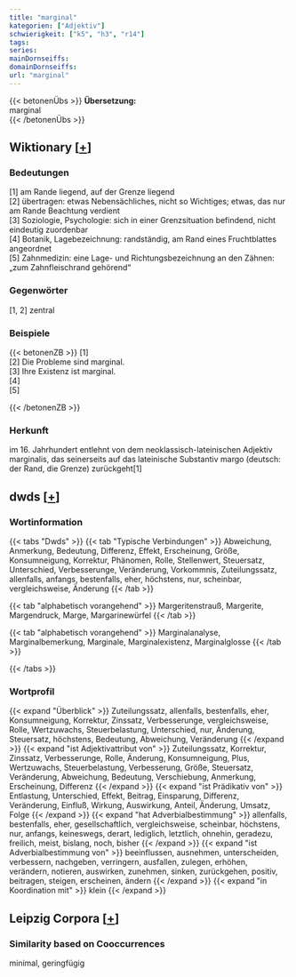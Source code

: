 ```yaml
---
title: "marginal"
kategorien: ["Adjektiv"]
schwierigkeit: ["k5", "h3", "r14"]
tags:
series:
mainDornseiffs:
domainDornseiffs:
url: "marginal"
---
```


{{< betonenÜbs >}}
**Übersetzung:**  
marginal  
{{< /betonenÜbs >}}

## Wiktionary [[+](https://de.wiktionary.org/wiki/marginal)]

### Bedeutungen
[1] am Rande liegend, auf der Grenze liegend  
[2] übertragen: etwas Nebensächliches, nicht so Wichtiges; etwas, das nur am Rande Beachtung verdient  
[3] Soziologie, Psychologie: sich in einer Grenzsituation befindend, nicht eindeutig zuordenbar  
[4] Botanik, Lagebezeichnung: randständig, am Rand eines Fruchtblattes angeordnet  
[5] Zahnmedizin: eine Lage- und Richtungsbezeichnung an den Zähnen: „zum Zahnfleischrand gehörend“  

### Gegenwörter
[1, 2] zentral  

### Beispiele
{{< betonenZB >}}
[1]  
[2] Die Probleme sind marginal.  
[3] Ihre Existenz ist marginal.  
[4]  
[5]  

{{< /betonenZB >}}
### Herkunft
im 16. Jahrhundert entlehnt von dem neoklassisch-lateinischen Adjektiv marginalis, das seinerseits auf das lateinische Substantiv margo (deutsch: der Rand, die Grenze) zurückgeht[1]  



## dwds [[+](https://www.dwds.de/wb/marginal)]

### Wortinformation
{{< tabs "Dwds" >}}
{{< tab "Typische Verbindungen" >}}
Abweichung, Anmerkung, Bedeutung, Differenz, Effekt, Erscheinung, Größe, Konsumneigung, Korrektur, Phänomen, Rolle, Stellenwert, Steuersatz, Unterschied, Verbesserunge, Veränderung, Vorkommnis, Zuteilungssatz, allenfalls, anfangs, bestenfalls, eher, höchstens, nur, scheinbar, vergleichsweise, Änderung
{{< /tab >}}

{{< tab "alphabetisch vorangehend" >}}
Margeritenstrauß, Margerite, Margendruck, Marge, Margarinewürfel
{{< /tab >}}

{{< tab "alphabetisch vorangehend" >}}
Marginalanalyse, Marginalbemerkung, Marginale, Marginalexistenz, Marginalglosse
{{< /tab >}}

{{< /tabs >}}

### Wortprofil
{{< expand "Überblick" >}} Zuteilungssatz, allenfalls, bestenfalls, eher, Konsumneigung, Korrektur, Zinssatz, Verbesserunge, vergleichsweise, Rolle, Wertzuwachs, Steuerbelastung, Unterschied, nur, Änderung, Steuersatz, höchstens, Bedeutung, Abweichung, Veränderung {{< /expand >}}
{{< expand "ist Adjektivattribut von" >}} Zuteilungssatz, Korrektur, Zinssatz, Verbesserunge, Rolle, Änderung, Konsumneigung, Plus, Wertzuwachs, Steuerbelastung, Verbesserung, Größe, Steuersatz, Veränderung, Abweichung, Bedeutung, Verschiebung, Anmerkung, Erscheinung, Differenz {{< /expand >}}
{{< expand "ist Prädikativ von" >}} Entlastung, Unterschied, Effekt, Beitrag, Einsparung, Differenz, Veränderung, Einfluß, Wirkung, Auswirkung, Anteil, Änderung, Umsatz, Folge {{< /expand >}}
{{< expand "hat Adverbialbestimmung" >}} allenfalls, bestenfalls, eher, gesellschaftlich, vergleichsweise, scheinbar, höchstens, nur, anfangs, keineswegs, derart, lediglich, letztlich, ohnehin, geradezu, freilich, meist, bislang, noch, bisher {{< /expand >}}
{{< expand "ist Adverbialbestimmung von" >}} beeinflussen, ausnehmen, unterscheiden, verbessern, nachgeben, verringern, ausfallen, zulegen, erhöhen, verändern, notieren, auswirken, zunehmen, sinken, zurückgehen, positiv, beitragen, steigen, erscheinen, ändern {{< /expand >}}
{{< expand "in Koordination mit" >}} klein {{< /expand >}}

## Leipzig Corpora [[+](https://corpora.uni-leipzig.de/en/res?word=marginal&corpusId=deu_newscrawl-public_2018)]


### Similarity based on Cooccurrences
minimal, geringfügig

